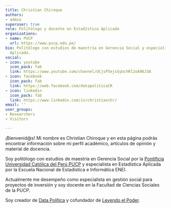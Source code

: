 ```yaml
---
title: Christian Chiroque
authors:
- admin
superuser: true
role: Politólogo y docente en Estadística Aplicada
organizations:
- name: PUCP
  url: https://www.pucp.edu.pe/
bio: Politólogo con estudios de maestría en Gerencia Social y especialista de Estadística
  Aplicada.
social:
- icon: youtube
  icon_pack: fab
  link: https://www.youtube.com/channel/UCjsP5ejsSyUchRl2oA96J3A
- icon: facebook
  icon_pack: fab
  link: https://web.facebook.com/datapoliticaCR
- icon: linkedin
  icon_pack: fab
  link: https://www.linkedin.com/in/christianchr/
email: ''
user_groups:
- Researchers
- Visitors

---
```

¡Bienvenid@s! Mi nombre es Christian Chiroque y en esta página podrás encontrar información sobre mi perfil académico, artículos de opinión y material de docencia. 

Soy politólogo con estudios de maestría en Gerencia Social por la [Pontificia Universidad Católica del Perú PUCP](https://www.pucp.edu.pe/) y especialista en Estadística Aplicada por la Escuela Nacional de Estadística e Informática ENEI. 

Actualmente me desempeño como especialista en gestión social para proyectos de inversión y soy docente en la Facultad de Ciencias Sociales de la PUCP. 

Soy creador de [Data Política](https://www.youtube.com/channel/UCjsP5ejsSyUchRl2oA96J3A) y cofundador de [Leyendo el Poder](https://www.facebook.com/leyendoelpoder/).